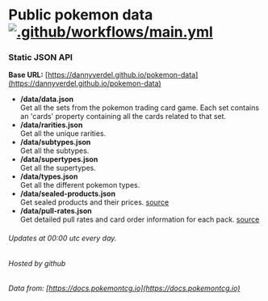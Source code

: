 Public pokemon data [![.github/workflows/main.yml](https://github.com/dannyverdel/pokemon-data/actions/workflows/main.yml/badge.svg)](https://github.com/dannyverdel/pokemon-data/actions/workflows/main.yml)
===================

### Static JSON API

__Base URL:__ [https://dannyverdel.github.io/pokemon-data](https://dannyverdel.github.io/pokemon-data)

*   __/data/data.json__ \
    Get all the sets from the pokemon trading card game. Each set contains an 'cards' property containing all the cards related to that set.
*   __/data/rarities.json__ \
    Get all the unique rarities.
*   __/data/subtypes.json__ \
    Get all the subtypes.
*   __/data/supertypes.json__ \
    Get all the supertypes.
*   __/data/types.json__ \
    Get all the different pokemon types.
*   __/data/sealed-products.json__ \
    Get sealed products and their prices. [source](https://www.cardmarket.com/en/Pokemon)
*   __/data/pull-rates.json__ \
    Get detailed pull rates and card order information for each pack. [source](https://github.com/Pepper0ni/TTS-PTCG-Pack-Simulator)

###### Updates at 00:00 utc every day.
###### Hosted by github  
###### Data from: [https://docs.pokemontcg.io](https://docs.pokemontcg.io)
